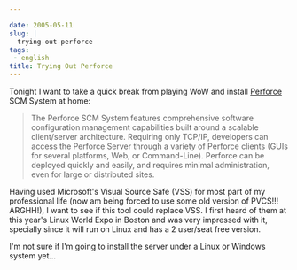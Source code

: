 ```yaml
---

date: 2005-05-11
slug: |
  trying-out-perforce
tags:
 - english
title: Trying Out Perforce
---
```


Tonight I want to take a quick break from playing WoW and install
[Perforce](http://www.perforce.com) SCM System at home:

> The Perforce SCM System features comprehensive software configuration
> management capabilities built around a scalable client/server
> architecture. Requiring only TCP/IP, developers can access the
> Perforce Server through a variety of Perforce clients (GUIs for
> several platforms, Web, or Command-Line). Perforce can be deployed
> quickly and easily, and requires minimal administration, even for
> large or distributed sites.

Having used Microsoft's Visual Source Safe (VSS) for most part of my
professional life (now am being forced to use some old version of
PVCS!!! ARGHH!), I want to see if this tool could replace VSS. I first
heard of them at this year's Linux World Expo in Boston and was very
impressed with it, specially since it will run on Linux and has a 2
user/seat free version.

I'm not sure if I'm going to install the server under a Linux or Windows
system yet...
